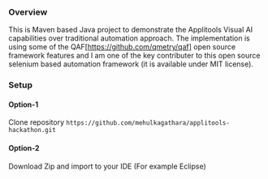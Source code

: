 ### Overview
This is Maven based Java project to demonstrate the Applitools Visual AI capabilities over traditional automation approach. The implementation is using some of the QAF[https://github.com/qmetry/qaf] open source framework features and I am one of the key contributer to this open source selenium based automation framework (it is available under MIT license).

### Setup

#### Option-1
Clone repository
`https://github.com/mehulkagathara/applitools-hackathon.git`

#### Option-2
Download Zip and import to your IDE (For example Eclipse)